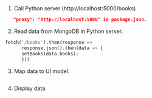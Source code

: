 
##
1. Call Python server (http://localhost:5000/books) 
```json
   "proxy": "http://localhost:5000" in package.json.
```
2. Read data from MongoDB in Python server.  
```py
fetch('/books').then(response => 
      response.json().then(data => {
      setBooks(data.books);
      }))
```
3. Map data to UI model.
```

```

4. Display data.
```

```
